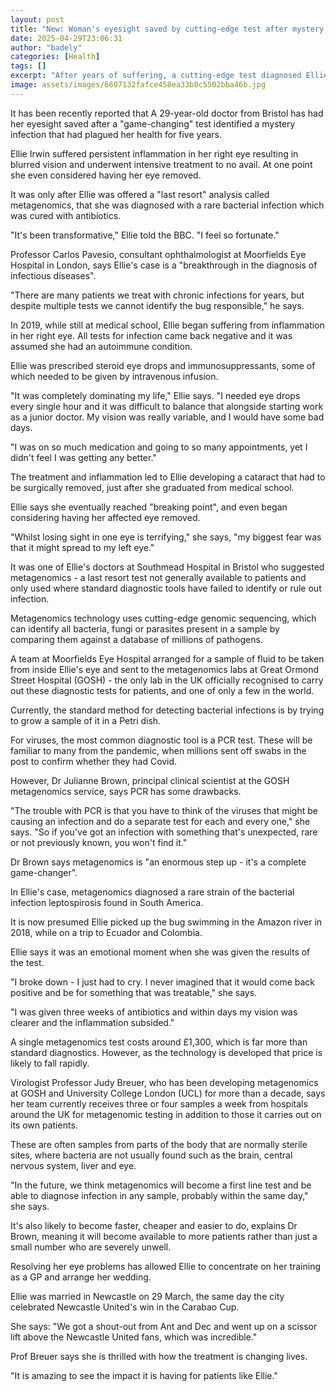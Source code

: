 ```yaml
---
layout: post
title: "New: Woman's eyesight saved by cutting-edge test after mystery infection"
date: 2025-04-29T23:06:31
author: "badely"
categories: [Health]
tags: []
excerpt: "After years of suffering, a cutting-edge test diagnosed Ellie Irwin with a rare bacterial infection."
image: assets/images/6607132fafce458ea33b0c5502bba46b.jpg
---
```


It has been recently reported that A 29-year-old doctor from Bristol has had her eyesight saved after a "game-changing" test identified a mystery infection that had plagued her health for five years.

Ellie Irwin suffered persistent inflammation in her right eye resulting in blurred vision and underwent intensive treatment to no avail. At one point she even considered having her eye removed.

It was only after Ellie was offered a "last resort" analysis called metagenomics, that she was diagnosed with a rare bacterial infection which was cured with antibiotics.

"It's been transformative," Ellie told the BBC. "I feel so fortunate."

Professor Carlos Pavesio, consultant ophthalmologist at Moorfields Eye Hospital in London, says Ellie's case is a "breakthrough in the diagnosis of infectious diseases". 

"There are many patients we treat with chronic infections for years, but despite multiple tests we cannot identify the bug responsible," he says.

In 2019, while still at medical school, Ellie began suffering from inflammation in her right eye. All tests for infection came back negative and it was assumed she had an autoimmune condition.

Ellie was prescribed steroid eye drops and immunosuppressants, some of which needed to be given by intravenous infusion.

"It was completely dominating my life," Ellie says. "I needed eye drops every single hour and it was difficult to balance that alongside starting work as a junior doctor. My vision was really variable, and I would have some bad days.

"I was on so much medication and going to so many appointments, yet I didn't feel I was getting any better."

The treatment and inflammation led to Ellie developing a cataract that had to be surgically removed, just after she graduated from medical school.

Ellie says she eventually reached "breaking point", and even began considering having her affected eye removed.

"Whilst losing sight in one eye is terrifying," she says, "my biggest fear was that it might spread to my left eye."

It was one of Ellie's doctors at Southmead Hospital in Bristol who suggested metagenomics - a last resort test not generally available to patients and only used where standard diagnostic tools have failed to identify or rule out infection.

Metagenomics technology uses cutting-edge genomic sequencing, which can identify all bacteria, fungi or parasites present in a sample by comparing them against a database of millions of pathogens.

A team at Moorfields Eye Hospital arranged for a sample of fluid to be taken from inside Ellie's eye and sent to the metagenomics labs at Great Ormond Street Hospital (GOSH) - the only lab in the UK officially recognised to carry out these diagnostic tests for patients, and one of only a few in the world.

Currently, the standard method for detecting bacterial infections is by trying to grow a sample of it in a Petri dish.

For viruses, the most common diagnostic tool is a PCR test. These will be familiar to many from the pandemic, when millions sent off swabs in the post to confirm whether they had Covid.

However, Dr Julianne Brown, principal clinical scientist at the GOSH metagenomics service, says PCR has some drawbacks.

"The trouble with PCR is that you have to think of the viruses that might be causing an infection and do a separate test for each and every one," she says. "So if you've got an infection with something that's unexpected, rare or not previously known, you won't find it."

Dr Brown says metagenomics is "an enormous step up - it's a complete game-changer".

In Ellie's case, metagenomics diagnosed a rare strain of the bacterial infection leptospirosis found in South America.

It is now presumed Ellie picked up the bug swimming in the Amazon river in 2018, while on a trip to Ecuador and Colombia.

Ellie says it was an emotional moment when she was given the results of the test.

"I broke down - I just had to cry. I never imagined that it would come back positive and be for something that was treatable," she says. 

"I was given three weeks of antibiotics and within days my vision was clearer and the inflammation subsided."

A single metagenomics test costs around £1,300, which is far more than standard diagnostics. However, as the technology is developed that price is likely to fall rapidly.

Virologist Professor Judy Breuer, who has been developing metagenomics at GOSH and University College London (UCL) for more than a decade, says her team currently receives three or four samples a week from hospitals around the UK for metagenomic testing in addition to those it carries out on its own patients.

These are often samples from parts of the body that are normally sterile sites, where bacteria are not usually found such as the brain, central nervous system, liver and eye.

"In the future, we think metagenomics will become a first line test and be able to diagnose infection in any sample, probably within the same day," she says.

It's also likely to become faster, cheaper and easier to do, explains Dr Brown, meaning it will become available to more patients rather than just a small number who are severely unwell.

Resolving her eye problems has allowed Ellie to concentrate on her training as a GP and arrange her wedding. 

Ellie was married in Newcastle on 29 March, the same day the city celebrated   Newcastle United's win in the Carabao Cup.

She says: "We got a shout-out from Ant and Dec and went up on a scissor lift above the Newcastle United fans, which was incredible."

Prof Breuer says she is thrilled with how the treatment is changing lives.

"It is amazing to see the impact it is having for patients like Ellie."

